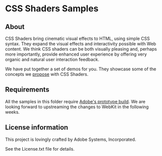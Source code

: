 CSS Shaders Samples
===================

About
-----

CSS Shaders bring cinematic visual effects to HTML, using simple CSS syntax. 
They expand the visual effects and interactivity possible with Web content. 
We think CSS shaders can be both visually pleasing and, perhaps more importantly, 
provide enhanced user experience by offering very organic and natural user 
interaction feedback.

We have put together a set of demos for you. They showcase some of the concepts
we [propose](https://dvcs.w3.org/hg/FXTF/raw-file/tip/filters/index.html) with CSS Shaders.

Requirements
------------

All the samples in this folder require [Adobe's prototype build](https://github.com/adobe/webkit/tree/may2012-f2f-prototype). We are looking forward to upstreaming the changes to WebKit in the following weeks.

License information
-------------------

This project is lovingly crafted by Adobe Systems, Incorporated.

See the License.txt file for details.

